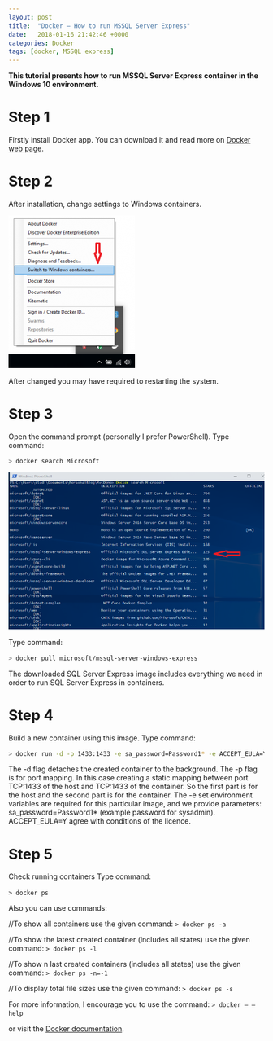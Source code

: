 ```yaml
---
layout: post
title:  "Docker – How to run MSSQL Server Express"
date:   2018-01-16 21:42:46 +0000
categories: Docker
tags: [docker, MSSQL express]
---
```

**This tutorial presents how to run MSSQL Server Express container in the Windows 10 environment.**

# Step 1

Firstly install Docker app. You can download it and read more on [Docker web page](https://hub.docker.com/editions/community/docker-ce-desktop-windows).

# Step 2

After installation, change settings to Windows containers.

![Switch to Windows containers](/assets/SwitchToWin.png)

After changed you may have required to restarting the system.

# Step 3

Open the command prompt (personally I prefer PowerShell).
Type command:

```bash
> docker search Microsoft
```

![Containers list](/assets/ContList.png)

Type command:

```bash
> docker pull microsoft/mssql-server-windows-express
```

The downloaded SQL Server Express image includes everything we need in order to run SQL Server Express in containers.

# Step 4

Build a new container using this image.
Type command:

```bash
> docker run -d -p 1433:1433 -e sa_password=Password1* -e ACCEPT_EULA=Y microsoft/mssql-server-windows-express
```

The -d flag detaches the created container to the background. The -p flag is for port mapping. In this case creating a static mapping between port TCP:1433 of the host and TCP:1433 of the container. So the first part is for the host and the second part is for the container. The -e set environment variables are required for this particular image, and we provide parameters: sa_password=Password1* (example password for sysadmin). ACCEPT_EULA=Y agree with conditions of the licence.

# Step 5

Check running containers
Type command:

`> docker ps`

Also you can use commands:

//To show all containers use the given command:
`> docker ps -a`

//To show the latest created container (includes all states) use the given command:
`> docker ps -l`

//To show n last created containers (includes all states) use the given command:
`> docker ps -n=-1`

//To display total file sizes use the given command:
`> docker ps -s`

For more information, I encourage you to use the command:
`> docker – – help`

or visit the [Docker documentation](https://docs.docker.com/).